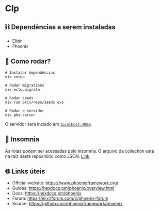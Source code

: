 # Clp

## ⛓️ Dependências a serem instaladas
- Elixir
- Phoenix

## 🚀 Como rodar?

```
# Instalar dependências
mix setup

# Rodar migrations
mix ecto.migrate

# Rodar seeds
mix run priv/repo/seeds.exs

# Rodar o servidor
mix phx.server

```

O servidor será inciado em [`localhost:4000`](http://localhost:4000).

## 🌙 Insomnia
As rotas podem ser acessadas pelo Insomnia. O arquivo da collection está na raiz deste repositório como JSON. [Link](https://github.com/JonathanYuri/CLP/blob/main/CLP-Insomnia_2023-09-29.json)

## 🌐 Links úteis

  * Official website: https://www.phoenixframework.org/
  * Guides: https://hexdocs.pm/phoenix/overview.html
  * Docs: https://hexdocs.pm/phoenix
  * Forum: https://elixirforum.com/c/phoenix-forum
  * Source: https://github.com/phoenixframework/phoenix
